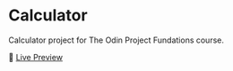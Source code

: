 # Calculator

Calculator project for The Odin Project Fundations course.

🔗 [Live Preview](https://albeey.github.io/calculator/)
